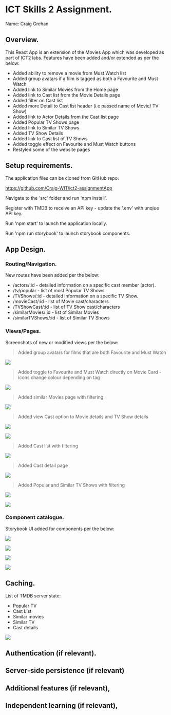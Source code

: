 # ICT Skills 2 Assignment.

Name: Craig Grehan

## Overview.

This React App is an extension of the Movies App which was developed as part of ICT2 labs. Features have been added and/or extended as per the below:

+ Added ability to remove a movie from Must Watch list
+ Added group avatars if a film is tagged as both a Favourite and Must Watch
+ Added link to Similar Movies from the Home page
+ Added link to Cast list from the Movie Details page
+ Added filter on Cast list
+ Added more Detail to Cast list header (i.e passed name of Movie/ TV Show)
+ Added link to Actor Details from the Cast list page
+ Added Popular TV Shows page
+ Added link to Similar TV Shows
+ Added TV Show Details
+ Added link to Cast list of TV Shows
+ Added toggle effect on Favourite and Must Watch buttons
+ Restyled some of the website pages

## Setup requirements.

The application files can be cloned from GitHub repo:

https://github.com/Craig-WIT/ict2-assignmentApp

Navigate to the 'src' folder and run 'npm install'.

Register with TMDB to receive an API key - update the '.env' with unqiue API key.

Run 'npm start' to launch the application locally.

Run 'npm run storybook' to launch storybook components.

## App Design.

### Routing/Navigation.

New routes have been added per the below:

+ /actors/:id - detailed information on a specific cast member (actor).
+ /tv/popular - list of most Popular TV Shows
+ /TVShows/:id - detailed information on a specific TV Show.
+ /movieCast/:id - list of Movie cast/characters
+ /TVShowCast/:id - list of TV Show cast/characters
+ /similarMovies/:id - list of Similar Movies
+ /similarTVShows/:id - list of Similar TV Shows

### Views/Pages.

Screenshots of new or modified views per the below:

>Added group avatars for films that are both Favourite and Must Watch

![][d1]

>Added toggle to Favourite and Must Watch directly on Movie Card - icons change colour depending on tag

![][d2]

>Added similar Movies page with filtering

![][d3]

>Added view Cast option to Movie details and TV Show details

![][d4]

![][d5]

>Added Cast list with filtering

![][d6]

>Added Cast detail page

![][d7]

>Added Popular and Similar TV Shows with filtering

![][d8]

![][d9]


### Component catalogue.

Storybook UI added for components per the below:

![][stories1]

![][stories2]

![][stories3]

![][stories4]

## Caching.

List of TMDB server state:

+ Popular TV
+ Cast List
+ Similar movies
+ Similar TV
+ Cast details

![][caching]

## Authentication (if relevant).

## Server-side persistence (if relevant)

## Additional features (if relevant),

## Independent learning (if relevant),

[d1]: ./public/Favourite_MustWatch.JPG
[d2]: ./public/Toggle.JPG
[d3]: ./public/Similar.JPG
[d4]: ./public/viewCastMovie.JPG
[d5]: ./public/viewCastTV.JPG
[d6]: ./public/castList.JPG
[d7]: ./public/castDetail.JPG
[d8]: ./public/discoverTV.JPG
[d9]: ./public/SimilarTV.JPG
[caching]: ./public/cache.png
[stories1]: ./public/stories1.png
[stories2]: ./public/stories2.png
[stories3]: ./public/stories3.png
[stories4]: ./public/stories4.png